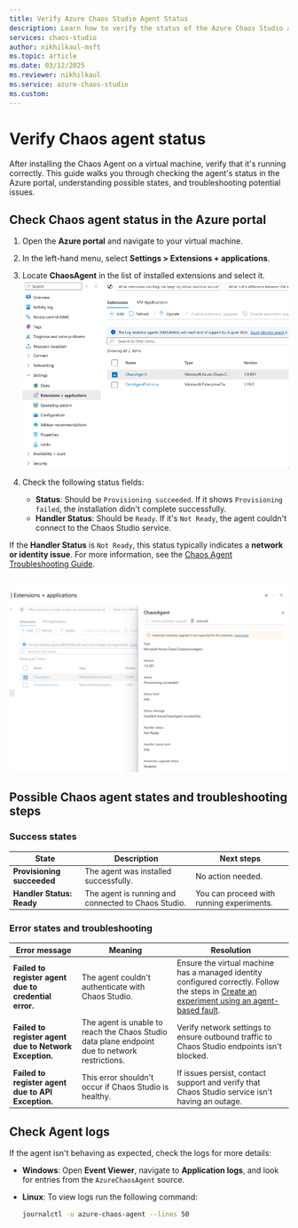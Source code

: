 ```yaml
---
title: Verify Azure Chaos Studio Agent Status
description: Learn how to verify the status of the Azure Chaos Studio agent on a virtual machine after installation.
services: chaos-studio
author: nikhilkaul-msft
ms.topic: article
ms.date: 03/12/2025
ms.reviewer: nikhilkaul
ms.service: azure-chaos-studio
ms.custom: 
---
```


# Verify Chaos agent status

After installing the Chaos Agent on a virtual machine, verify that it's running correctly. This guide walks you through checking the agent's status in the Azure portal, understanding possible states, and troubleshooting potential issues.

## Check Chaos agent status in the Azure portal

1. Open the **Azure portal** and navigate to your virtual machine.
2. In the left-hand menu, select **Settings > Extensions + applications**.
3. Locate **ChaosAgent** in the list of installed extensions and select it.
<br>[![Screenshot of the Azure portal's Extensions + Applications page for a virtual machine. The page displays a list of installed extensions, including ChaosAgent and OmsAgentForLinux.](images/chaos-agent-status-1.png)](images/chaos-agent-status-1.png#lightbox)<br>

4. Check the following status fields:
   - **Status**: Should be `Provisioning succeeded`. If it shows `Provisioning failed`, the installation didn't complete successfully.
   - **Handler Status**: Should be `Ready`. If it's `Not Ready`, the agent couldn't connect to the Chaos Studio service.

If the **Handler Status** is `Not Ready`, this status typically indicates a **network or identity issue**. For more information, see the [Chaos Agent Troubleshooting Guide](troubleshooting.md).

<br>[![Screenshot of the Azure portal displaying details of the ChaosAgent extension. The panel shows that the extension is of type Microsoft.Azure.Chaos.ChaosLinuxAgent, version 1.0.391, with a status of 'Provisioning succeeded' and a message indicating successful installation. The handler status is 'Not Ready,' and automatic upgrade status is 'Disabled.'](images/chaos-agent-status-2.png)](images/chaos-agent-status-2.png#lightbox)<br>

## Possible Chaos agent states and troubleshooting steps

### Success states
| State                    | Description                                    | Next steps |
|--------------------------|------------------------------------------------|------------|
| **Provisioning succeeded** | The agent was installed successfully. | No action needed. |
| **Handler Status: Ready** | The agent is running and connected to Chaos Studio. | You can proceed with running experiments. |

### Error states and troubleshooting
| Error message | Meaning | Resolution |
|--------------|---------|------------|
| **Failed to register agent due to credential error.** | The agent couldn't authenticate with Chaos Studio. | Ensure the virtual machine has a managed identity configured correctly. Follow the steps in [Create an experiment using an agent-based fault](chaos-studio-tutorial-agent-based-portal.md). |
| **Failed to register agent due to Network Exception.** | The agent is unable to reach the Chaos Studio data plane endpoint due to network restrictions. | Verify network settings to ensure outbound traffic to Chaos Studio endpoints isn't blocked. |
| **Failed to register agent due to API Exception.** | This error shouldn't occur if Chaos Studio is healthy. | If issues persist, contact support and verify that Chaos Studio service isn't having an outage. |

## Check Agent logs

If the agent isn't behaving as expected, check the logs for more details:

- **Windows**: Open **Event Viewer**, navigate to **Application logs**, and look for entries from the `AzureChaosAgent` source.
- **Linux**: To view logs run the following command:

  ```sh
  journalctl -u azure-chaos-agent --lines 50
  ```
